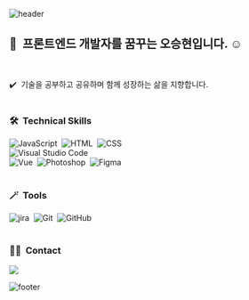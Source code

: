 ![header](https://capsule-render.vercel.app/api?type=wave&color=auto&height=300&section=header&text=OhSeungHyun&fontSize=90)
<br/>

## 👋 &nbsp;프론트엔드 개발자를 꿈꾸는 오승현입니다. ☺️
<br/>

✔️ &nbsp;기술을 공부하고 공유하며 함께 성장하는 삶을 지향합니다.
<br/><br/>

### 🛠 &nbsp;Technical Skills
![JavaScript](https://img.shields.io/badge/-JavaScript-05122A?style=flat&logo=javascript)&nbsp;
![HTML](https://img.shields.io/badge/-HTML-05122A?style=flat&logo=HTML5)&nbsp;
![CSS](https://img.shields.io/badge/-CSS-05122A?style=flat&logo=CSS3&logoColor=1572B6)&nbsp;\
![Visual Studio Code](https://img.shields.io/badge/-Visual%20Studio%20Code-05122A?style=flat&logo=visual-studio-code&logoColor=007ACC)&nbsp;\
![Vue](https://img.shields.io/badge/-Vue.js-05122A?style=flat&logo=Vue.js)&nbsp;
![Photoshop](https://img.shields.io/badge/-Photoshop-05122A?style=flat&logo=rstudio)&nbsp;
![Figma](https://img.shields.io/badge/-Figma-05122A?style=flat&logo=adobe-photoshop)&nbsp;
<br/><br/>

### 🪄 &nbsp;Tools
![jira](https://img.shields.io/badge/-jira-05122A?style=flat&logo=jira)&nbsp;
![Git](https://img.shields.io/badge/-Git-05122A?style=flat&logo=git)&nbsp;
![GitHub](https://img.shields.io/badge/-GitHub-05122A?style=flat&logo=github)&nbsp;
<br/><br/>

### 🤝🏻 &nbsp;Contact
<a href="mailto:ohsh1477@gmail.com"><img src="https://img.shields.io/badge/-ohsh1477@gmail.com-D14836?style=flat&logo=Gmail&logoColor=white"/></a>


![footer](https://capsule-render.vercel.app/api?section=footer)
